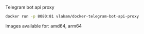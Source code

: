 Telegram bot api proxy

```bash
docker run -p 8080:81 vlakam/docker-telegram-bot-api-proxy
```

Images available for: amd64, arm64